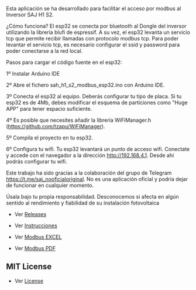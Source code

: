 Esta aplicación se ha desarrollado para facilitar el acceso por modbus al Inversor SAJ H1 S2.

¿Cómo funciona? El esp32 se conecta por bluetooth al Dongle del inversor utilizando la librería blufi de espressif. A su vez, el esp32 levanta un servicio tcp que permite recibir llamadas con protocolo modbus tcp. Para poder levantar el servicio tcp, es necesario configurar el ssid y password para poder conectarse a la red local.

Pasos para cargar el código fuente en el esp32:

1º Instalar Arduino IDE

2º Abre el fichero sah_h1_s2_modbus_esp32.ino con Arduino IDE.

3º Conecta el esp32 al equipo. Deberás configurar tu tipo de placa. Si tu esp32 es de 4Mb, debes modificar el esquema de particiones como "Huge APP" para tener espacio suficiente.

4º Es posible que necesites añadir la librería WiFiManager.h (https://github.com/tzapu/WiFiManager).

5º Compila el proyecto en tu esp32.

6º Configura tu wifi. Tu esp32 levantará un punto de acceso wifi. Conectate y accede con el navegador a la dirección http://192.168.4.1. Desde ahí podrás configurar tu wifi.


Este trabajo ha sido gracias a la colaboración del grupo de Telegram https://t.me/saj_nooficialoriginal. No es una aplicación oficial y podría dejar de funcionar en cualquier momento.

Úsala bajo tu propia responsabilidad. Desconocemos si afecta en algún sentido al rendimiento y fiabilidad de su instalación fotovoltaica

- Ver [Releases](https://github.com/sgsancho/saj_h1_s2_modbus_esp32/releases)

- Ver [Instrucciones](https://github.com/sgsancho/saj_h1_s2_modbus_esp32/blob/main/documentacion/Tutorial_esp32_v1.1.pdf)

- Ver [Modbus EXCEL](https://github.com/sgsancho/saj_h1_s2_modbus_esp32/blob/main/documentacion/SAJ_Modbus_Communication_Protocol_2020.xlsx)

- Ver [Modbus PDF](https://github.com/sgsancho/saj_h1_s2_modbus_esp32/blob/main/documentacion/SAJ_Modbus_Communication_Protocol_2020.pdf)


## MIT License
- Ver [License](LICENSE)
